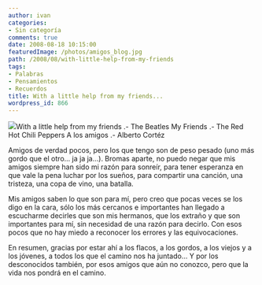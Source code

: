 ```yaml
---
author: ivan
categories:
- Sin categoría
comments: true
date: 2008-08-18 10:15:00
featuredImage: /photos/amigos_blog.jpg
path: /2008/08/with-little-help-from-my-friends
tags:
- Palabras
- Pensamientos
- Recuerdos
title: With a little help from my friends...
wordpress_id: 866
---
```


[![](/photos/amigos_blog.jpg)](https://4.bp.blogspot.com/_T2UWuNJg3dQ/SKkLq3iJVlI/AAAAAAAAA0Q/jOIZVMTherI/s1600-h/amigos_blog.jpg)With a little help from my friends .- The Beatles
My Friends .- The Red Hot Chili Peppers
A los amigos .- Alberto Cortéz

Amigos de verdad pocos, pero los que tengo son de peso pesado (uno más gordo que el otro... ja ja ja...). Bromas aparte, no puedo negar que mis amigos siempre han sido mi razón para sonreír, para tener esperanza en que vale la pena luchar por los sueños, para compartir una canción, una tristeza, una copa de vino, una batalla.

Mis amigos saben lo que son para mí, pero creo que pocas veces se los digo en la cara, sólo los más cercanos e importantes han llegado a escucharme decirles que son mis hermanos, que los extraño y que son importantes para mí, sin necesidad de una razón para decirlo. Con esos pocos que no hay miedo a reconocer los errores y las equivocaciones.

En resumen, gracias por estar ahí a los flacos, a los gordos, a los viejos y a los jóvenes, a todos los que el camino nos ha juntado... Y por los desconocidos también, por esos amigos que aún no conozco, pero que la vida nos pondrá en el camino.